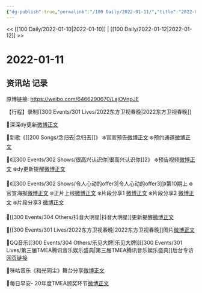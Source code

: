 ```yaml
---
{"dg-publish":true,"permalink":"/100 Daily/2022-01-11/","title":"2022-01-11","created":"2022-12-22T16:39:46.000+08:00","updated":"2023-04-11T14:46:35.000+08:00"}
---
```



<< [[100 Daily/2022-01-10\|2022-01-10]] | [[100 Daily/2022-01-12\|2022-01-12]] >>

# 2022-01-11

## 资讯站 记录

原博链接: https://weibo.com/6466290670/LajOVnpJE

【行程】录制[[300 Events/301 Lives/2022东方卫视春晚\|2022东方卫视春晚]]

🌟深深dy更新[微博正文](https://m.weibo.cn/6466290670/4724567099314184)

🌟新歌《[[200 Songs/念归去\|念归去]]》
❄️官宣预告[微博正文](https://m.weibo.cn/6466290670/4724401842686890)
❄️预约通道[微博正文](https://m.weibo.cn/6466290670/4724401482760579)

🌟《[[300 Events/302 Shows/很高兴认识你\|很高兴认识你]]2》
❄️预告视频[微博正文](https://m.weibo.cn/6466290670/4724410780485513)
❄️dy更新提醒[微博正文](https://m.weibo.cn/6466290670/4724453000349083)

🌟《[[300 Events/302 Shows/令人心动的offer3\|令人心动的offer3]]》第10期上
❄️官宣海报[微博正文](https://m.weibo.cn/6466290670/4724450857582985)
❄️正片上线[微博正文](https://m.weibo.cn/6466290670/4724551190055400)
❄️片段分享1 [微博正文](https://m.weibo.cn/6466290670/4724453684544767)
❄️片段分享2 [微博正文](https://m.weibo.cn/6466290670/4724551995098944)
❄️片段分享3 [微博正文](https://m.weibo.cn/6466290670/4724566167392899)

🌟[[300 Events/304 Others/抖音大明星\|抖音大明星]]更新提醒[微博正文](https://m.weibo.cn/6466290670/4724611281322853)

🌟[[300 Events/301 Lives/2022东方卫视春晚\|2022东方卫视春晚]]图片[微博正文](https://m.weibo.cn/6466290670/4724602088195367)

🌟QQ音乐[[300 Events/304 Others/乐见大牌\|乐见大牌]][[300 Events/301 Lives/第三届TMEA腾讯音乐娱乐盛典\|第三届TMEA腾讯音乐娱乐盛典]]后台专访[网页链接](https://t.cn/A6JG3kq87)

🌟咪咕音乐《和光同尘》舞台分享[微博正文](https://m.weibo.cn/6466290670/4724507652395098)

🌟每日早安- 20年度TMEA颁奖环节[微博正文](https://m.weibo.cn/6466290670/4724370368627332)
